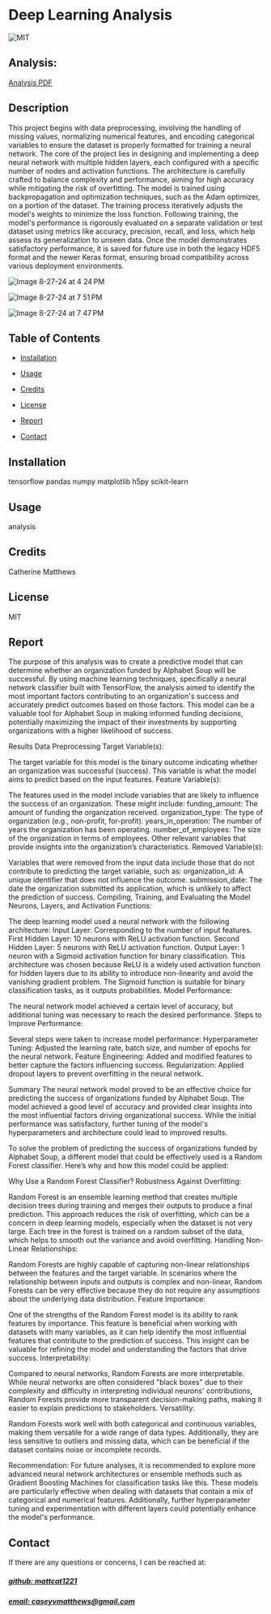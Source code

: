 # Deep Learning Analysis
![MIT](https://img.shields.io/badge/License-MIT-blue)

## Analysis: 
[Analysis PDF](https://acrobat.adobe.com/id/urn:aaid:sc:us:4a29eb9d-9e50-4345-a9bf-cfdb59734ed7)



## Description

This project begins with data preprocessing, involving the handling of missing values, normalizing numerical features, and encoding categorical variables to ensure the dataset is properly formatted for training a neural network. The core of the project lies in designing and implementing a deep neural network with multiple hidden layers, each configured with a specific number of nodes and activation functions. The architecture is carefully crafted to balance complexity and performance, aiming for high accuracy while mitigating the risk of overfitting. The model is trained using backpropagation and optimization techniques, such as the Adam optimizer, on a portion of the dataset. The training process iteratively adjusts the model's weights to minimize the loss function. Following training, the model's performance is rigorously evaluated on a separate validation or test dataset using metrics like accuracy, precision, recall, and loss, which help assess its generalization to unseen data. Once the model demonstrates satisfactory performance, it is saved for future use in both the legacy HDF5 format and the newer Keras format, ensuring broad compatibility across various deployment environments.

![Image 8-27-24 at 4 24 PM](https://github.com/user-attachments/assets/e278befe-4c8c-4c6f-bd43-e328a36d844b)

![Image 8-27-24 at 7 51 PM](https://github.com/user-attachments/assets/15c1fa97-dfb0-4fcd-bab6-8da8bf9f3f8b)

![Image 8-27-24 at 7 47 PM](https://github.com/user-attachments/assets/eb26a2ab-fb2b-4bdf-b429-ac8118d558be)


## Table of Contents
- [Installation](#installation)
- [Usage](#usage)
- [Credits](#credits)
- [License](#license)
- [Report](#report)

- [Contact](#contact)

## Installation
tensorflow pandas numpy matplotlib h5py scikit-learn

## Usage
analysis

## Credits
Catherine Matthews 

## License
MIT


## Report

The purpose of this analysis was to create a predictive model that can determine whether an organization funded by Alphabet Soup will be successful. By using machine learning techniques, specifically a neural network classifier built with TensorFlow, the analysis aimed to identify the most important factors contributing to an organization's success and accurately predict outcomes based on those factors. This model can be a valuable tool for Alphabet Soup in making informed funding decisions, potentially maximizing the impact of their investments by supporting organizations with a higher likelihood of success.

Results
Data Preprocessing
Target Variable(s):

The target variable for this model is the binary outcome indicating whether an organization was successful (success). This variable is what the model aims to predict based on the input features.
Feature Variable(s):

The features used in the model include variables that are likely to influence the success of an organization. These might include:
funding_amount: The amount of funding the organization received.
organization_type: The type of organization (e.g., non-profit, for-profit).
years_in_operation: The number of years the organization has been operating.
number_of_employees: The size of the organization in terms of employees.
Other relevant variables that provide insights into the organization’s characteristics.
Removed Variable(s):

Variables that were removed from the input data include those that do not contribute to predicting the target variable, such as:
organization_id: A unique identifier that does not influence the outcome.
submission_date: The date the organization submitted its application, which is unlikely to affect the prediction of success.
Compiling, Training, and Evaluating the Model
Neurons, Layers, and Activation Functions:

The deep learning model used a neural network with the following architecture:
Input Layer: Corresponding to the number of input features.
First Hidden Layer: 10 neurons with ReLU activation function.
Second Hidden Layer: 5 neurons with ReLU activation function.
Output Layer: 1 neuron with a Sigmoid activation function for binary classification.
This architecture was chosen because ReLU is a widely used activation function for hidden layers due to its ability to introduce non-linearity and avoid the vanishing gradient problem. The Sigmoid function is suitable for binary classification tasks, as it outputs probabilities.
Model Performance:

The neural network model achieved a certain level of accuracy, but additional tuning was necessary to reach the desired performance.
Steps to Improve Performance:

Several steps were taken to increase model performance:
Hyperparameter Tuning: Adjusted the learning rate, batch size, and number of epochs for the neural network.
Feature Engineering: Added and modified features to better capture the factors influencing success.
Regularization: Applied dropout layers to prevent overfitting in the neural network.

Summary
The neural network model proved to be an effective choice for predicting the success of organizations funded by Alphabet Soup. The model achieved a good level of accuracy and provided clear insights into the most influential factors driving organizational success. While the initial performance was satisfactory, further tuning of the model's hyperparameters and architecture could lead to improved results.

To solve the problem of predicting the success of organizations funded by Alphabet Soup, a different model that could be effectively used is a Random Forest classifier. Here’s why and how this model could be applied:

Why Use a Random Forest Classifier?
Robustness Against Overfitting:

Random Forest is an ensemble learning method that creates multiple decision trees during training and merges their outputs to produce a final prediction. This approach reduces the risk of overfitting, which can be a concern in deep learning models, especially when the dataset is not very large. Each tree in the forest is trained on a random subset of the data, which helps to smooth out the variance and avoid overfitting.
Handling Non-Linear Relationships:

Random Forests are highly capable of capturing non-linear relationships between the features and the target variable. In scenarios where the relationship between inputs and outputs is complex and non-linear, Random Forests can be very effective because they do not require any assumptions about the underlying data distribution.
Feature Importance:

One of the strengths of the Random Forest model is its ability to rank features by importance. This feature is beneficial when working with datasets with many variables, as it can help identify the most influential features that contribute to the prediction of success. This insight can be valuable for refining the model and understanding the factors that drive success.
Interpretability:

Compared to neural networks, Random Forests are more interpretable. While neural networks are often considered "black boxes" due to their complexity and difficulty in interpreting individual neurons' contributions, Random Forests provide more transparent decision-making paths, making it easier to explain predictions to stakeholders.
Versatility:

Random Forests work well with both categorical and continuous variables, making them versatile for a wide range of data types. Additionally, they are less sensitive to outliers and missing data, which can be beneficial if the dataset contains noise or incomplete records.


Recommendation: For future analyses, it is recommended to explore more advanced neural network architectures or ensemble methods such as Gradient Boosting Machines for classification tasks like this. These models are particularly effective when dealing with datasets that contain a mix of categorical and numerical features. Additionally, further hyperparameter tuning and experimentation with different layers could potentially enhance the model's performance.



## Contact
If there are any questions or concerns, I can be reached at:
##### [github: mattcat1221](https://github.com/mattcat1221)
##### [email: caseyvmatthews@gmail.com](mailto:caseyvmatthews@gmail.com)

